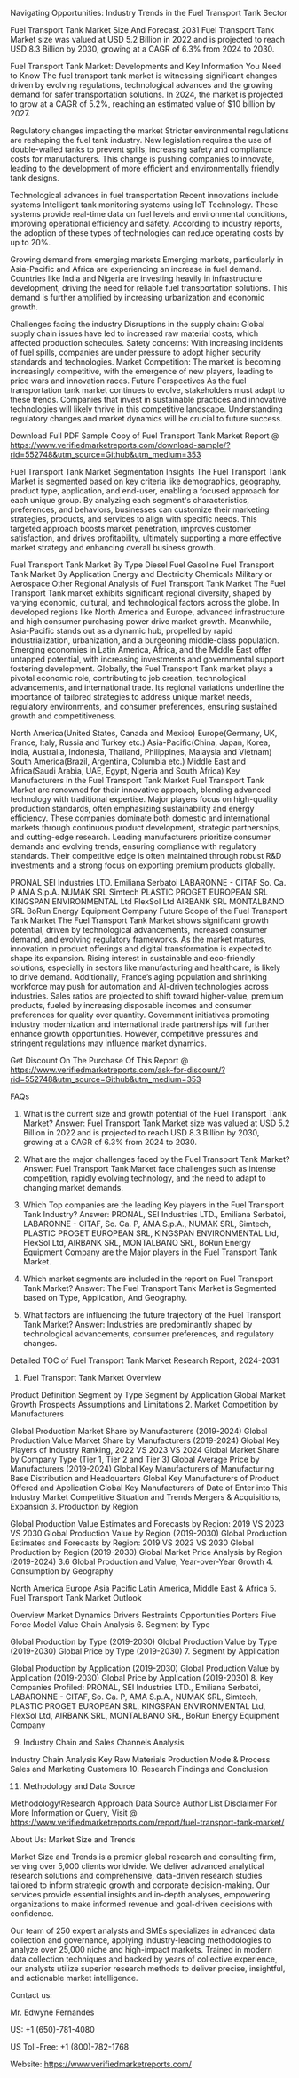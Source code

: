 Navigating Opportunities: Industry Trends in the Fuel Transport Tank Sector


Fuel Transport Tank Market Size And Forecast 2031
Fuel Transport Tank Market size was valued at USD 5.2 Billion in 2022 and is projected to reach USD 8.3 Billion by 2030, growing at a CAGR of 6.3% from 2024 to 2030.

Fuel Transport Tank Market: Developments and Key Information You Need to Know
The fuel transport tank market is witnessing significant changes driven by evolving regulations, technological advances and the growing demand for safer transportation solutions. In 2024, the market is projected to grow at a CAGR of 5.2%, reaching an estimated value of $10 billion by 2027.

Regulatory changes impacting the market
Stricter environmental regulations are reshaping the fuel tank industry. New legislation requires the use of double-walled tanks to prevent spills, increasing safety and compliance costs for manufacturers. This change is pushing companies to innovate, leading to the development of more efficient and environmentally friendly tank designs.

Technological advances in fuel transportation
Recent innovations include systems Intelligent tank monitoring systems using IoT Technology. These systems provide real-time data on fuel levels and environmental conditions, improving operational efficiency and safety. According to industry reports, the adoption of these types of technologies can reduce operating costs by up to 20%.

Growing demand from emerging markets
Emerging markets, particularly in Asia-Pacific and Africa are experiencing an increase in fuel demand. Countries like India and Nigeria are investing heavily in infrastructure development, driving the need for reliable fuel transportation solutions. This demand is further amplified by increasing urbanization and economic growth.

Challenges facing the industry
Disruptions in the supply chain: Global supply chain issues have led to increased raw material costs, which affected production schedules.
Safety concerns: With increasing incidents of fuel spills, companies are under pressure to adopt higher security standards and technologies.
Market Competition: The market is becoming increasingly competitive, with the emergence of new players, leading to price wars and innovation races.
Future Perspectives
As the fuel transportation tank market continues to evolve, stakeholders must adapt to these trends. Companies that invest in sustainable practices and innovative technologies will likely thrive in this competitive landscape. Understanding regulatory changes and market dynamics will be crucial to future success.

Download Full PDF Sample Copy of Fuel Transport Tank Market Report @ https://www.verifiedmarketreports.com/download-sample/?rid=552748&utm_source=Github&utm_medium=353

Fuel Transport Tank Market Segmentation Insights
The Fuel Transport Tank Market is segmented based on key criteria like demographics, geography, product type, application, and end-user, enabling a focused approach for each unique group. By analyzing each segment's characteristics, preferences, and behaviors, businesses can customize their marketing strategies, products, and services to align with specific needs. This targeted approach boosts market penetration, improves customer satisfaction, and drives profitability, ultimately supporting a more effective market strategy and enhancing overall business growth.

Fuel Transport Tank Market By Type
Diesel Fuel
Gasoline
Fuel Transport Tank Market By Application
Energy and Electricity
Chemicals
Military or Aerospace
Other
Regional Analysis of Fuel Transport Tank Market
The Fuel Transport Tank market exhibits significant regional diversity, shaped by varying economic, cultural, and technological factors across the globe. In developed regions like North America and Europe, advanced infrastructure and high consumer purchasing power drive market growth. Meanwhile, Asia-Pacific stands out as a dynamic hub, propelled by rapid industrialization, urbanization, and a burgeoning middle-class population. Emerging economies in Latin America, Africa, and the Middle East offer untapped potential, with increasing investments and governmental support fostering development. Globally, the Fuel Transport Tank market plays a pivotal economic role, contributing to job creation, technological advancements, and international trade. Its regional variations underline the importance of tailored strategies to address unique market needs, regulatory environments, and consumer preferences, ensuring sustained growth and competitiveness.

North America(United States, Canada and Mexico)
Europe(Germany, UK, France, Italy, Russia and Turkey etc.)
Asia-Pacific(China, Japan, Korea, India, Australia, Indonesia, Thailand, Philippines, Malaysia and Vietnam)
South America(Brazil, Argentina, Columbia etc.)
Middle East and Africa(Saudi Arabia, UAE, Egypt, Nigeria and South Africa)
Key Manufacturers in the Fuel Transport Tank Market
Fuel Transport Tank Market are renowned for their innovative approach, blending advanced technology with traditional expertise. Major players focus on high-quality production standards, often emphasizing sustainability and energy efficiency. These companies dominate both domestic and international markets through continuous product development, strategic partnerships, and cutting-edge research. Leading manufacturers prioritize consumer demands and evolving trends, ensuring compliance with regulatory standards. Their competitive edge is often maintained through robust R&D investments and a strong focus on exporting premium products globally.

PRONAL
SEI Industries LTD.
Emiliana Serbatoi
LABARONNE - CITAF
So. Ca. P
AMA S.p.A.
NUMAK SRL
Simtech
PLASTIC PROGET EUROPEAN SRL
KINGSPAN ENVIRONMENTAL Ltd
FlexSol Ltd
AIRBANK SRL
MONTALBANO SRL
BoRun Energy Equipment Company
Future Scope of the Fuel Transport Tank Market
The Fuel Transport Tank Market shows significant growth potential, driven by technological advancements, increased consumer demand, and evolving regulatory frameworks. As the market matures, innovation in product offerings and digital transformation is expected to shape its expansion. Rising interest in sustainable and eco-friendly solutions, especially in sectors like manufacturing and healthcare, is likely to drive demand. Additionally, France’s aging population and shrinking workforce may push for automation and AI-driven technologies across industries. Sales ratios are projected to shift toward higher-value, premium products, fueled by increasing disposable incomes and consumer preferences for quality over quantity. Government initiatives promoting industry modernization and international trade partnerships will further enhance growth opportunities. However, competitive pressures and stringent regulations may influence market dynamics.

Get Discount On The Purchase Of This Report @ https://www.verifiedmarketreports.com/ask-for-discount/?rid=552748&utm_source=Github&utm_medium=353

FAQs
1. What is the current size and growth potential of the Fuel Transport Tank Market?
Answer: Fuel Transport Tank Market size was valued at USD 5.2 Billion in 2022 and is projected to reach USD 8.3 Billion by 2030, growing at a CAGR of 6.3% from 2024 to 2030.

2. What are the major challenges faced by the Fuel Transport Tank Market?
Answer: Fuel Transport Tank Market face challenges such as intense competition, rapidly evolving technology, and the need to adapt to changing market demands.

3. Which Top companies are the leading Key players in the Fuel Transport Tank Industry?
Answer: PRONAL, SEI Industries LTD., Emiliana Serbatoi, LABARONNE - CITAF, So. Ca. P, AMA S.p.A., NUMAK SRL, Simtech, PLASTIC PROGET EUROPEAN SRL, KINGSPAN ENVIRONMENTAL Ltd, FlexSol Ltd, AIRBANK SRL, MONTALBANO SRL, BoRun Energy Equipment Company are the Major players in the Fuel Transport Tank Market.

4. Which market segments are included in the report on Fuel Transport Tank Market?
Answer: The Fuel Transport Tank Market is Segmented based on Type, Application, And Geography.

5. What factors are influencing the future trajectory of the Fuel Transport Tank Market?
Answer: Industries are predominantly shaped by technological advancements, consumer preferences, and regulatory changes.

Detailed TOC of Fuel Transport Tank Market Research Report, 2024-2031
1. Fuel Transport Tank Market Overview

Product Definition
Segment by Type
Segment by Application
Global Market Growth Prospects
Assumptions and Limitations
2. Market Competition by Manufacturers

Global Production Market Share by Manufacturers (2019-2024)
Global Production Value Market Share by Manufacturers (2019-2024)
Global Key Players of Industry Ranking, 2022 VS 2023 VS 2024
Global Market Share by Company Type (Tier 1, Tier 2 and Tier 3)
Global Average Price by Manufacturers (2019-2024)
Global Key Manufacturers of Manufacturing Base Distribution and Headquarters
Global Key Manufacturers of Product Offered and Application
Global Key Manufacturers of Date of Enter into This Industry
Market Competitive Situation and Trends
Mergers & Acquisitions, Expansion
3. Production by Region

Global Production Value Estimates and Forecasts by Region: 2019 VS 2023 VS 2030
Global Production Value by Region (2019-2030)
Global Production Estimates and Forecasts by Region: 2019 VS 2023 VS 2030
Global Production by Region (2019-2030)
Global Market Price Analysis by Region (2019-2024) 3.6 Global Production and Value, Year-over-Year Growth
4. Consumption by Geography

North America
Europe
Asia Pacific
Latin America, Middle East & Africa
5. Fuel Transport Tank Market Outlook

Overview
Market Dynamics
Drivers
Restraints
Opportunities
Porters Five Force Model
Value Chain Analysis 
6. Segment by Type

Global Production by Type (2019-2030)
Global Production Value by Type (2019-2030)
Global Price by Type (2019-2030)
7. Segment by Application

Global Production by Application (2019-2030)
Global Production Value by Application (2019-2030)
Global Price by Application (2019-2030)
8. Key Companies Profiled: PRONAL, SEI Industries LTD., Emiliana Serbatoi, LABARONNE - CITAF, So. Ca. P, AMA S.p.A., NUMAK SRL, Simtech, PLASTIC PROGET EUROPEAN SRL, KINGSPAN ENVIRONMENTAL Ltd, FlexSol Ltd, AIRBANK SRL, MONTALBANO SRL, BoRun Energy Equipment Company

9. Industry Chain and Sales Channels Analysis

Industry Chain Analysis
Key Raw Materials
Production Mode & Process
Sales and Marketing
Customers
10. Research Findings and Conclusion

11. Methodology and Data Source

Methodology/Research Approach
Data Source
Author List
Disclaimer
For More Information or Query, Visit @ https://www.verifiedmarketreports.com/report/fuel-transport-tank-market/

About Us: Market Size and Trends

Market Size and Trends is a premier global research and consulting firm, serving over 5,000 clients worldwide. We deliver advanced analytical research solutions and comprehensive, data-driven research studies tailored to inform strategic growth and corporate decision-making. Our services provide essential insights and in-depth analyses, empowering organizations to make informed revenue and goal-driven decisions with confidence.

Our team of 250 expert analysts and SMEs specializes in advanced data collection and governance, applying industry-leading methodologies to analyze over 25,000 niche and high-impact markets. Trained in modern data collection techniques and backed by years of collective experience, our analysts utilize superior research methods to deliver precise, insightful, and actionable market intelligence.

Contact us:

Mr. Edwyne Fernandes

US: +1 (650)-781-4080

US Toll-Free: +1 (800)-782-1768

Website: https://www.verifiedmarketreports.com/
